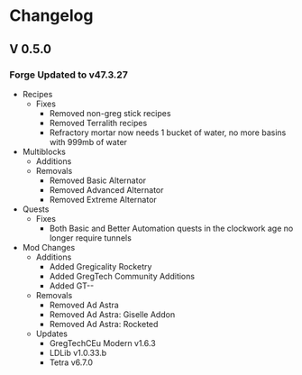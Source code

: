 # Changelog

## V 0.5.0

### Forge Updated to v47.3.27

* Recipes
  * Fixes
    * Removed non-greg stick recipes
    * Removed Terralith recipes
    * Refractory mortar now needs 1 bucket of water, no more basins with 999mb of water
* Multiblocks
  * Additions
  * Removals
    * Removed Basic Alternator
    * Removed Advanced Alternator
    * Removed Extreme Alternator
* Quests
  * Fixes
    * Both Basic and Better Automation quests in the clockwork age no longer require tunnels
* Mod Changes
  * Additions
    * Added Gregicality Rocketry
    * Added GregTech Community Additions
    * Added GT--
  * Removals
    * Removed Ad Astra
    * Removed Ad Astra: Giselle Addon
    * Removed Ad Astra: Rocketed
  * Updates
    * GregTechCEu Modern v1.6.3
    * LDLib v1.0.33.b
    * Tetra v6.7.0
